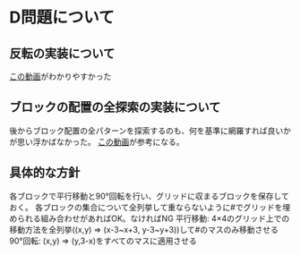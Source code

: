 # D問題について

## 反転の実装について

[この動画](https://www.youtube.com/watch?v=iLprGQDkfww)がわかりやすかった

## ブロックの配置の全探索の実装について

後からブロック配置の全パターンを探索するのも、何を基準に網羅すれば良いかが思い浮かばなかった。
[この動画](https://www.youtube.com/watch?v=F8AcdFtfe5Y)が参考になる。

## 具体的な方針

各ブロックで平行移動と90°回転を行い、グリッドに収まるブロックを保存しておく。
各ブロックの集合について全列挙して重ならないように#でグリッドを埋められる組み合わせがあればOK。なければNG
平行移動: 4×4のグリッド上での移動方法を全列挙((x,y) => (x-3~x+3, y-3~y+3))して#のマスのみ移動させる
90°回転: (x,y) => (y,3-x)をすべてのマスに適用させる
